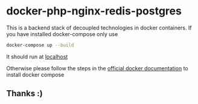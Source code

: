 # docker-php-nginx-redis-postgres

This is a backend stack of decoupled technologies in docker containers.
If you have installed docker-compose only use

```bash
docker-compose up --build
```

It should run at [localhost](http://localhost:8080)

Otherwise please follow the steps in the [official docker documentation](https://docs.docker.com/install/linux/docker-ce/debian/) to install docker compose

## Thanks :)
